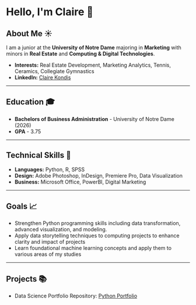 # Hello, I'm Claire 👋

## About Me :sunny:
I am a junior at the **University of Notre Dame** majoring in **Marketing** with minors in **Real Estate** and **Computing & Digital Technologies**. 
- **Interests:** Real Estate Development, Marketing Analytics, Tennis, Ceramics, Collegiate Gymnastics
- **LinkedIn:** [Claire Kondis](https://www.linkedin.com/in/claire-kondis-461b6b265/)
___
## Education 🎓
- **Bachelors of Business Administration** - University of Notre Dame (2026)
- **GPA** - 3.75
___
## Technical Skills :iphone:
- **Languages:** Python, R, SPSS
- **Design:** Adobe Photoshop, InDesign, Premiere Pro, Data Visualization
- **Business:** Microsoft Office, PowerBI, Digital Marketing
___
## Goals :chart_with_upwards_trend:
- Strengthen Python programming skills including data transformation, advanced visualization, and modeling.
- Apply data storytelling techniques to computing projects to enhance clarity and impact of projects
- Learn foundational machine learning concepts and apply them to various areas of my studies
---
## Projects :books:
- Data Science Portfolio Repository: [Python Portfolio](https://github.com/ckondis/Kondis-Python-Portfolio)

